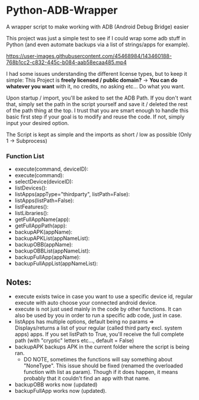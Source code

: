 # Python-ADB-Wrapper
A wrapper script to make working with ADB (Android Debug Bridge) easier

This project was just a simple test to see if I could wrap some adb stuff in Python (and even automate backups via a list of strings/apps for example).

https://user-images.githubusercontent.com/45468984/143460188-768b1cc2-c832-445c-b084-aab58ecaa485.mp4

I had some issues understanding the different license types, but to keep it simple: This Project is **freely licensed / public domain?** -> **You can do whatever you want** with it, no credits, no asking etc... Do what you want.

Upon startup / import, you'll be asked to set the ADB Path. If you don't want that, simply set the path in the script yourself and save it / deleted the rest of the path thing at the top. I trust that you are smart enough to handle this basic first step if your goal is to modify and reuse the code. If not, simply input your desired option.

The Script is kept as simple and the imports as short / low as possible (Only 1 -> Subprocess)

### Function List
  - execute(command, deviceID):
  - execute(command):
  - selectDevice(deviceID):
  - listDevices():
  - listApps(appType="thirdparty", listPath=False):
  - listApps(listPath=False):
  - listFeatures():
  - listLibraries():
  - getFullAppName(app):
  - getFullAppPath(app):
  - backupAPK(appName):
  - backupAPKList(appNameList):
  - backupOBB(appName):
  - backupOBBList(appNameList):
  - backupFullApp(appName):
  - backupFullAppList(appNameList):
## Notes:
  - execute exists twice in case you want to use a specific device id, regular execute with auto choose       your connected android device.
  - execute is not just used mainly in the code by other functions. It can also be used by you in order  to run a specific adb code, just in case.
  - listApps has multiple options, default being no params => Displays/returns a list of your regular (called third party excl. system apps) apps. If you set listPath to True, you'll receive the full complete path (with "cryptic" letters etc..., default = False)
  - backupAPK backups APK in the current folder where the script is being ran.
    - DO NOTE, sometimes the functions will say something about "NoneType". This issue should be fixed (renamed the overloaded function with list as param). Though if it does happen, it means probably that it couldn't find an app with that name.
  - backupOBB works now (updated)
  - backupFullApp works now (updated).
